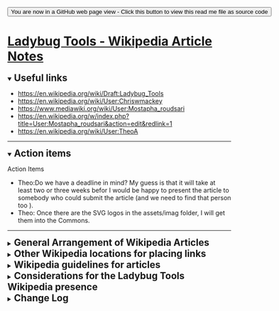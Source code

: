 

<span style=display:none; >[You are now in a GitHub source code view - click this link to view Read Me file as a web page]( https://www.ladybug.tools/ladybug-tools.github.io/assets/drafts/ "View file as a web page." ) </span>

<div><input type=button onclick=window.location.href="https://github.com/ladybug-tools/ladybug-tools.github.io/blob/master/assets/drafts/wikipedia-article-notes.md";
value='You are now in a GitHub web page view - Click this button to view this read me file as source code' ></div>


# [Ladybug Tools - Wikipedia Article Notes]( index.html )

<details open ><summary><h2 style=display:inline; > Useful links </h2></summary>

* https://en.wikipedia.org/wiki/Draft:Ladybug_Tools
* https://en.wikipedia.org/wiki/User:Chriswmackey
* https://www.mediawiki.org/wiki/User:Mostapha_roudsari
* https://en.wikipedia.org/w/index.php?title=User:Mostapha_roudsari&action=edit&redlink=1
* https://en.wikipedia.org/wiki/User:TheoA

***

</details>

<details open ><summary><h2 style=display:inline; > Action items </h2></summary>

Action Items
* Theo:Do we have a deadline in mind? My guess is that it will take at least two or three weeks befor I would be happy to present the article to somebody who could submit the article (and we need to find that person too ).
* Theo: Once there are the SVG logos in the assets/imag folder, I will get them into the Commons.

***

</details>

<details><summary><h2 style=display:inline; > General Arrangement of Wikipedia Articles</h2></summary>

See https://en.wikipedia.org/wiki/Wikipedia:Manual_of_Style/Layout

* This section describes the general layout of a wikipedia article
* There are very standard names for the part and a standard order
* The following headings follow the Wikipedia guidelines
* We would do well to follow these guidelines



## Before the lead section

### Infoboxes

See https://en.wikipedia.org/wiki/Wikipedia:Manual_of_Style/Infoboxes

A must have

* https://en.wikipedia.org/wiki/Wikipedia:List_of_infoboxes
* https://en.wikipedia.org/wiki/Template:Infobox_software
* Infobox dot-com company
* Infobox organization


~~Looks like infobox software template is the way to go~~

## Body


### Lead Section

See https://en.wikipedia.org/wiki/Wikipedia:Manual_of_Style/Lead_section


### Table of contents (TOC)

See https://en.wikipedia.org/wiki/Help:Section#Table_of_contents_(TOC)


### Content

2018-11-03 ~ Theo: My next task is to look at software articles that I respect and begin to list the sections that are used frequently

#### History

* History is just about always the first section in Content



## Standard Appendices
* https://en.wikipedia.org/wiki/Wikipedia:Manual_of_Style/Layout


### Works or Publications

Contents: A bulleted list, usually ordered chronologically, of the works created by the subject of the article.


### "See also"

Contents: A bulleted list of internal links to related Wikipedia articles.

### Notes


### External Links

Contents: A bulleted list of recommended relevant websites, each accompanied by a short description. These hyperlinks should not appear in the article's body text, nor should links used as references normally be duplicated in this section. "External links" should be plural, even if it lists only a single item.[8] This section may be replaced by a "Further reading" section.

### Further reading

Contents: An optional bulleted list, usually alphabetized, of a reasonable number of publications that would help interested readers learn more about the article subject.

* https://www.food4rhino.com/app/ladybug-tools
* https://www.grasshopper3d.com/group/ladybug
* https://twitter.com/ladybug_tools?lang=en
* https://www.facebook.com/LadybugTools/
* https://www.linkedin.com/company/ladybug-analysis-tools/


### Categories

Categories are the boxes near the bottom with many links in a small font

* https://en.wikipedia.org/wiki/Category:3D_graphics_software
* https://en.wikipedia.org/wiki/Category:3D_computer_graphics
* https://en.wikipedia.org/wiki/Category:Building_information_modeling
* https://en.wikipedia.org/wiki/Category:Computer-aided_design_software
* https://en.wikipedia.org/wiki/Category:Computer-aided_engineering
* https://en.wikipedia.org/wiki/Category:Free_computer-aided_design_software
* https://en.wikipedia.org/wiki/Category:Graphics_libraries
* https://en.wikipedia.org/wiki/Category:Lists_of_software


#### Templates

templates for categories

* https://en.wikipedia.org/wiki/Category:Application_software_templates
* https://en.wikipedia.org/wiki/Template:CAE_software

##### Stub Template

A weird kind of category

* https://en.wikipedia.org/wiki/Category:Computer-aided_design_stubs
* https://en.wikipedia.org/wiki/Category:Computer_engineering_stubs
* https://en.wikipedia.org/wiki/Category:Computer_graphics_stubs
* https://en.wikipedia.org/wiki/Category:Science_software_stubs - ecotect
* https://en.wikipedia.org/wiki/Category:Simulation_software_stubs
* https://en.wikipedia.org/wiki/Category:Software_stubs


***
</details>

<details><summary><h2 style=display:inline; > Other Wikipedia locations for placing links</h2></summary>

Places where you put links to your your article

### Lists

* https://en.wikipedia.org/wiki/List_of_3D_computer_graphics_software
* https://en.wikipedia.org/wiki/List_of_3D_modeling_software
* https://en.wikipedia.org/wiki/List_of_3D_rendering_software
* https://en.wikipedia.org/wiki/List_of_CAx_companies
* https://en.wikipedia.org/wiki/List_of_computer_simulation_software
* https://en.wikipedia.org/wiki/List_of_file_formats#Computer-aided_design_.28CAD.29
* https://en.wikipedia.org/wiki/List_of_free_and_open-source_software_organizations


### Comparisons

* https://en.wikipedia.org/wiki/Comparison_of_computer-aided_design_editors
* https://en.wikipedia.org/wiki/Comparison_of_3D_computer_graphics_software
* https://en.wikipedia.org/wiki/Comparison_of_CAD,_CAM_and_CAE_file_viewers
* https://en.wikipedia.org/wiki/Comparison_of_computer-aided_design_editors


***
</details>

<details><summary><h2 style=display:inline; > Wikipedia guidelines for articles</h2></summary>

## Five Pillars

https://en.wikipedia.org/wiki/Wikipedia:Five_pillars

* Wikipedia is an encyclopedia
* Wikipedia is written from a neutral point of view
* Wikipedia is free content that anyone can use, edit, and distribute
* Wikipedia's editors should treat each other with respect and civility
* Wikipedia has no firm rules

## Rules

* https://en.wikipedia.org/wiki/Wikipedia:Simplified_ruleset


## Notability

https://en.wikipedia.org/wiki/Wikipedia:Notability
* On Wikipedia, notability is a test used by editors to decide whether a given topic warrants its own article.
*  Wikipedia's concept of notability applies this basic standard to avoid indiscriminate inclusion of topics. Article and list topics must be notable, or "worthy of notice". Determining notability does not necessarily depend on things such as fame, importance, or popularity—although those may enhance the acceptability of a subject that meets the guidelines explained below.

* https://en.wikipedia.org/wiki/Category:Wikipedia_notability_guidelines



## Style

* https://en.wikipedia.org/wiki/Wikipedia:Manual_of_Style
* https://en.wikipedia.org/wiki/Wikipedia:Manual_of_Style/Layout
* https://en.wikipedia.org/wiki/Wikipedia:WikiProject_Computer_science/Manual_of_style
* https://en.wikipedia.org/wiki/Wikipedia:Manual_of_Style/Computing


***

</details>

<details><summary><h2 style=display:inline; > Considerations for the Ladybug Tools Wikipedia presence </h2></summary>


### Ladybug Tools Notability References

Is there a link to the 'best software award' that was on Ladybug Tools home page for a while?

* https://www.energy.gov/eere/buildings/articles/energy-department-announces-funding-16-small-businesses-stimulate-american
* https://www.ibpsa.us/videos/listing/ladybug-tools-and-green-building-xml-open-source-tools-building-analysis



## Websites standards we want to to meet or exceed

Who presents the best information in the nicest ways?

2018-11-03 ~ Theo: coming soon - adding to and curating this list

Applications CAD/CAE
* https://en.wikipedia.org/wiki/ArchiCAD
	* body sections:
* https://en.wikipedia.org/wiki/AutoCAD
	* Body sections: history / features / variants / ports
* https://en.wikipedia.org/wiki/Autodesk_Ecotect_Analysis
	* A stub
* https://en.wikipedia.org/wiki/Autodesk_Revit
	* Body sections: history / products / Use and implementation / modeling / rendering
* <https://en.wikipedia.org/wiki/Blender_(software)>
	* good quality article
	Body sections: history / features / rendering... / physics / development / support / use in media industry / open projects / online services
	* Categories of interest: 3D_computer_graphics & many other
* https://en.wikipedia.org/wiki/Cinema_4D
	* body sections:
* https://en.wikipedia.org/wiki/GIMP
	* Body sections: history / development / distribution / professional reviews/ mascot / features / forks...
	* Many relevant categories
* https://en.wikipedia.org/wiki/Grasshopper_3D
	* category: building_engineering, Computer-aided design software
* https://en.wikipedia.org/wiki/LuxRender
	* Body sections: history / features
* https://en.wikipedia.org/wiki/MicroStation
	* body sections: history / file format
* <https://en.wikipedia.org/wiki/Radiance_(software)>
	* body sections: non-standard: formats / tools
* https://en.wikipedia.org/wiki/Pixar_RenderMan
	* Body sections: technology / awards / studios using...
* https://en.wikipedia.org/wiki/OpenStudio
	* Body sections: Features / Sketchup Plugin
* https://en.wikipedia.org/wiki/Rhinoceros_3D
	* Body sections: overview / plugins
* https://en.wikipedia.org/wiki/SketchUp
	* Body sections: history / editions / 3d warehouse / patents / software extensions / model viewer / gallery
* https://en.wikipedia.org/wiki/Three.js
	* Body sections: overview / history / features / usage / selected uses and works / community


Lists
* https://en.wikipedia.org/wiki/List_of_free_and_open-source_software_organizations

FOSS organizations
* https://en.wikipedia.org/wiki/The_Apache_Software_Foundation
* https://en.wikipedia.org/wiki/Blender_Foundation
* https://en.wikipedia.org/wiki/Linux_Foundation
* https://en.wikipedia.org/wiki/Mozilla
* https://en.wikipedia.org/wiki/OpenStreetMap_Foundation
* https://en.wikipedia.org/wiki/Python_Software_Foundation
* https://en.wikipedia.org/wiki/Ruby_Central

Proprietary
* https://en.wikipedia.org/wiki/GitHub


Other related Wikipedia articles
* https://en.wikipedia.org/wiki/Sensitivity_analysis_of_an_EnergyPlus_model
* https://en.wikipedia.org/wiki/3D_computer_graphics


***

</details>

<details><summary><h2 style=display:inline; > Change Log </h2></summary>

Ladybug Tools - Wikipedia Article Notes

### 2018-11-04 ~ Theo

* Add details tags to the major sections of the document

When I started thinking about this project what I has in mind was an article about a library or framework.
Well, that does not really seem to be a thing in Wikipedia.
Writing about Ladybug Tools as a single app seems not to work as well.
So my current thinking is to write about LT as a FOSS organization.



### 2018-11-03 ~ Theo

* Reorganize the sections
* Add more links

https://en.wikipedia.org/w/index.php?title=Draft:Ladybug_Tools
* Add data to Infobox
* Add logo image to infobox

### 2018-10-26 ~ Theo

Ladybug Tools - Wikipedia Article Notes
* Add more text and links

</details>